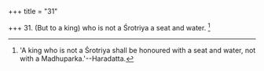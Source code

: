+++
title = "31"

+++
31. (But to a king) who is not a Śrotriya a seat and water. [^27] 


[^27]:  'A king who is not a Śrotriya shall be honoured with a seat and water, not with a Madhuparka.'--Haradatta.
